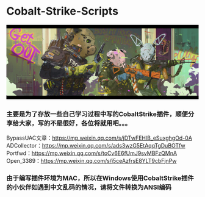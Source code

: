 # Cobalt-Strike-Scripts

![back.jpg](img/back.jpg)

### 主要是为了存放一些自己学习过程中写的CobaltStrike插件，顺便分享给大家，写的不是很好，各位将就用吧。。。

BypassUAC文章：https://mp.weixin.qq.com/s/jDTwFEHlB_eSuxghgOd-0A
ADCollector：https://mp.weixin.qq.com/s/ads3wzG5EtAqqTgDuBOTfw
Portfwd：https://mp.weixin.qq.com/s/toCv6E6fUmJ9svMBFzQMnA
Open_3389：https://mp.weixin.qq.com/s/i5ceAzfrsE8YLT9cbFjnPw

### 由于编写插件环境为MAC，所以在Windows使用CobaltStrike插件的小伙伴如遇到中文乱码的情况，请将文件转换为ANSI编码
